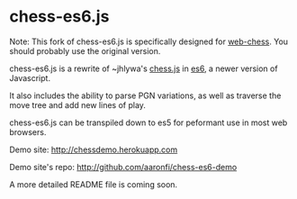 # chess-es6.js
Note: This fork of chess-es6.js is specifically designed for [web-chess](https://github.com/jupiter24/web-chess).
You should probably use the original version.

chess-es6.js is a rewrite of ~jhlywa's [chess.js](https://github.com/jhlywa/chess.js/) in [es6](https://github.com/lukehoban/es6features), a newer version of Javascript.

It also includes the ability to parse PGN variations, as well as traverse the move tree and add new lines of play.

chess-es6.js can be transpiled down to es5 for peformant use in most web browsers.

Demo site:  http://chessdemo.herokuapp.com

Demo site's repo:  http://github.com/aaronfi/chess-es6-demo

A more detailed README file is coming soon.
